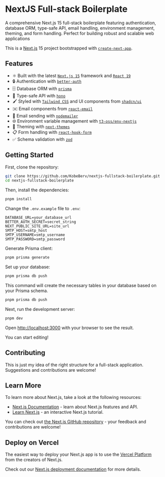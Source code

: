 # NextJS Full-stack Boilerplate

A comprehensive Next.js 15 full-stack boilerplate featuring authentication, database ORM, type-safe API, email handling, environment management, theming, and form handling. Perfect for building robust and scalable web applications

This is a [Next.js](https://nextjs.org) 15 project bootstrapped with [`create-next-app`](https://nextjs.org/docs/app/api-reference/cli/create-next-app).

## Features

- ⚛️ Built with the latest [`Next.js 15`](https://nextjs.org) framework and [`React 19`](https://react.dev)
- 🔒 Authentication with [`better-auth`](https://github.com/better-auth/better-auth)
- 🗄️ Database ORM with [`prisma`](https://github.com/prisma/prisma)
- 🔗 Type-safe API with [`hono`](https://github.com/honojs/hono)
- 🖌️ Styled with [`Tailwind CSS`](https://tailwindcss.com) and UI components from [`shadcn/ui`](https://github.com/shadcn-ui/ui)
- ✉️ Email components from [`react-email`](https://github.com/zenorocha/react-email)
- 📧 Email sending with [`nodemailer`](https://github.com/nodemailer/nodemailer)
- 🌐 Environment variable management with [`t3-oss/env-nextjs`](https://github.com/t3-oss/env-nextjs)
- 🎨 Theming with [`next-themes`](https://github.com/pacocoursey/next-themes)
- 📋 Form handling with [`react-hook-form`](https://github.com/react-hook-form/react-hook-form)
- ✅ Schema validation with [`zod`](https://github.com/colinhacks/zod)

## Getting Started

First, clone the repository:

```bash
git clone https://github.com/KobeBerv/nextjs-fullstack-boilerplate.git
cd nextjs-fullstack-boilerplate
```

Then, install the dependencies:

```bash
pnpm install
```

Change the `.env.example` file to `.env`:

```.env
DATABASE_URL=your_database_url
BETTER_AUTH_SECRET=secret_string
NEXT_PUBLIC_SITE_URL=site_url
SMTP_HOST=smtp_host
SMTP_USERNAME=smtp_username
SMTP_PASSWORD=smtp_password
```

Generate Prisma client:

```bash
pnpm prisma generate
```

Set up your database:

```bash
pnpm prisma db push
```

This command will create the necessary tables in your database based on your Prisma schema.

```bash
pnpm prisma db push
```

Next, run the development server:

```bash
pnpm dev
```

Open [http://localhost:3000](http://localhost:3000) with your browser to see the result.

You can start editing!

## Contributing

This is just my idea of the right structure for a full-stack application. Suggestions and contributions are welcome!

## Learn More

To learn more about Next.js, take a look at the following resources:

- [Next.js Documentation](https://nextjs.org/docs) - learn about Next.js features and API.
- [Learn Next.js](https://nextjs.org/learn) - an interactive Next.js tutorial.

You can check out [the Next.js GitHub repository](https://github.com/vercel/next.js) - your feedback and contributions are welcome!

## Deploy on Vercel

The easiest way to deploy your Next.js app is to use the [Vercel Platform](https://vercel.com/new?utm_medium=default-template&filter=next.js&utm_source=create-next-app&utm_campaign=create-next-app-readme) from the creators of Next.js.

Check out our [Next.js deployment documentation](https://nextjs.org/docs/app/building-your-application/deploying) for more details.
